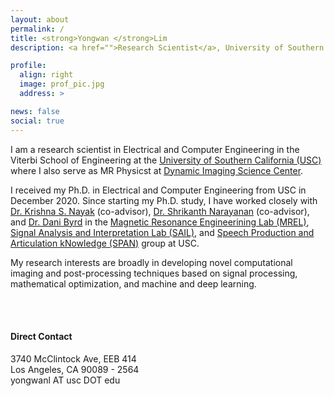 ```yaml
---
layout: about
permalink: /
title: <strong>Yongwan </strong>Lim
description: <a href="">Research Scientist</a>, University of Southern California

profile:
  align: right
  image: prof_pic.jpg
  address: >

news: false
social: true
---
```


I am a research scientist in Electrical and Computer Engineering in the Viterbi School of Engineering at the [University of Southern California (USC)](https://www.usc.edu/) where I also serve as MR Physicst at [Dynamic Imaging Science Center](https://disc.usc.edu). 

I received my Ph.D. in Electrical and Computer Engineering from USC in December 2020. Since starting my Ph.D. study, I have worked closely with [Dr. Krishna S. Nayak](http://sipi.usc.edu/~knayak/) (co-advisor),  [Dr. Shrikanth Narayanan](https://sail.usc.edu/people/shri.html) (co-advisor), and [Dr. Dani Byrd](https://sites.google.com/view/danibyrd-home) in the [Magnetic Resonance Engineerining Lab (MREL)](https://mrel.usc.edu/), [Signal Analysis and Interpretation Lab (SAIL)](https://sail.usc.edu/), and [Speech Production and Articulation kNowledge (SPAN)](https://span.usc.edu/) group at USC. 

My research interests are broadly in developing novel computational imaging and post-processing techniques based on signal processing, mathematical optimization, and machine and deep learning. 

<br/>
<br/>

#### <strong>Direct Contact</strong>
3740 McClintock Ave, EEB 414  
Los Angeles, CA 90089 - 2564  
yongwanl AT usc DOT edu
